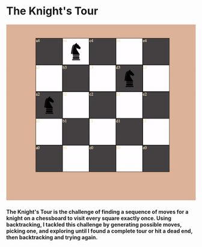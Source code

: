 # The Knight's Tour


![knights-tour](https://github.com/nickso9/knights-tour/blob/main/animated.gif)


#### The Knight's Tour is the challenge of finding a sequence of moves for a knight on a chessboard to visit every square exactly once. Using backtracking, I tackled this challenge by generating possible moves, picking one, and exploring until I found a complete tour or hit a dead end, then backtracking and trying again. 
